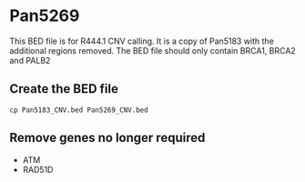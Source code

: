 # Pan5269
This BED file is for R444.1 CNV calling. It is a copy of Pan5183 with the additional regions removed. The BED file should only contain BRCA1, BRCA2 and PALB2

## Create the BED file
`cp Pan5183_CNV.bed Pan5269_CNV.bed`

## Remove genes no longer required
- ATM
- RAD51D